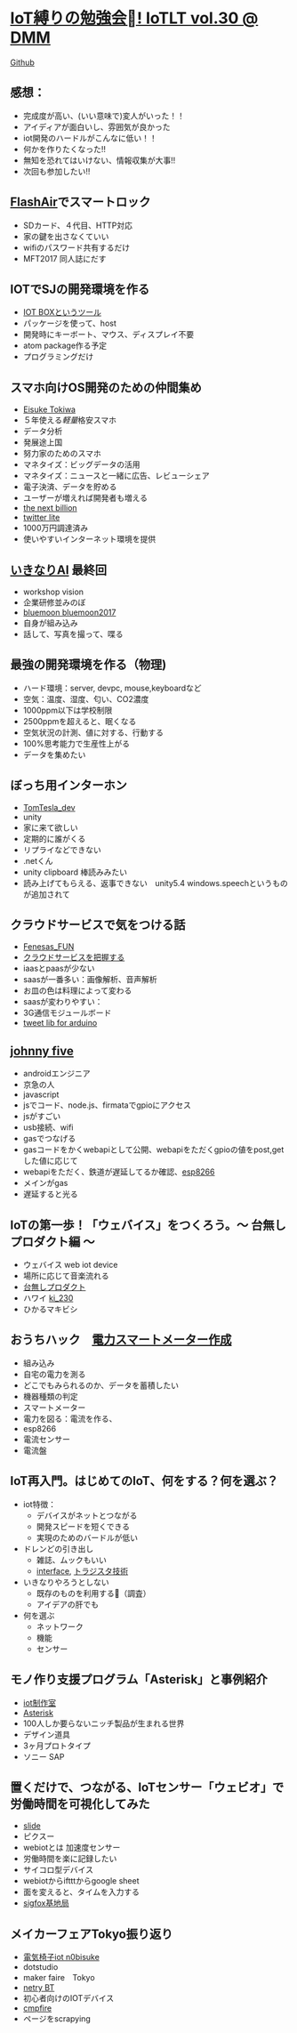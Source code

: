 # [IoT縛りの勉強会! IoTLT vol.30 @ DMM](https://iotlt.connpass.com/event/58227/)

[Github](https://github.com/yanghaoyuying/all_docs/blob/master/_posts/IotLT30.markdown)
## 感想：
- 完成度が高い、(いい意味で)変人がいった！！
- アイディアが面白いし、雰囲気が良かった
- iot開発のハードルがこんなに低い！！
- 何かを作りたくなった!!
- 無知を恐れてはいけない、情報収集が大事!!
- 次回も参加したい!!

## [FlashAir](http://www.flashair.info/)でスマートロック

- SDカード、４代目、HTTP対応
- 家の鍵を出さなくていい
- wifiのパスワード共有するだけ
- MFT2017 同人誌にだす

## IOTでSJの開発環境を作る
- [IOT BOXというツール](https://github.com/nyampass/iotbox-atom-package)
- パッケージを使って、host
- 開発時にキーボート、マウス、ディスプレイ不要
- atom package作る予定
- プログラミングだけ

## スマホ向けOS開発のための仲間集め
- [Eisuke Tokiwa](https://www.facebook.com/eisuke.tokiwa)
- ５年使える*軽量*格安スマホ
- データ分析
- 発展途上国
- 努力家のためのスマホ
- マネタイズ：ビッグデータの活用
- マネタイズ：ニュースと一緒に広告、レビューシェア
- 電子決済、データを貯める
- ユーザーが増えれば開発者も増える
- [the next billion](https://thenextbillion.splashthat.com/)
- [twitter lite](https://blog.twitter.com/official/ja_jp/topics/product/2017/twitter-lite_.html)
- 1000万円調達済み
- 使いやすいインターネット環境を提供

## [いきなりAI](https://study-ai.doorkeeper.jp/events/60484) 最終回
- workshop vision
- 企業研修並みのぼ
- [bluemoon bluemoon2017](https://github.com/sklins/BlueMoon)
- 自身が組み込み
- 話して、写真を撮って、喋る

## 最強の開発環境を作る（物理)
- ハード環境：server, devpc, mouse,keyboardなど
- 空気：温度、湿度、匂い、CO2濃度
- 1000ppm以下は学校制限
- 2500ppmを超えると、眠くなる
- 空気状況の計測、値に対する、行動する
- 100%思考能力で生産性上がる
- データを集めたい

## ぼっち用インターホン
- [TomTesla_dev](https://twitter.com/TomTesla_Dev)
- unity
- 家に来て欲しい
- 定期的に誰がくる
- リプライなどできない
- .netくん
- unity clipboard 棒読みみたい
- 読み上げてもらえる、返事できない　unity5.4 windows.speechというものが追加されて


## クラウドサービスで気をつける話
- [Fenesas_FUN](https://twitter.com/renesas_fun)
- [クラウドサービスを把握する](http://www.hostingadvice.com/how-to/iaas-vs-paas-vs-saas/)
- iaasとpaasが少ない
- saasが一番多い：画像解析、音声解析
- お皿の色は料理によって変わる
- saasが変わりやすい：
- 3G通信モジュールボード
- [tweet lib for arduino](https://arduino-tweet.appspot.com/)

## [johnny five](http://johnny-five.io/)
- androidエンジニア
- 京急の人
- javascript
- jsでコード、node.js、firmataでgpioにアクセス
- jsがすごい
- usb接続、wifi
- gasでつなげる
- gasコードをかくwebapiとして公開、webapiをただくgpioの値をpost,getした値に応じて
- webapiをただく、鉄道が遅延してるか確認、[esp8266](https://tech-blog.cerevo.com/archives/859/)
- メインがgas
- 遅延すると光る

## IoTの第一歩！「ウェバイス」をつくろう。〜 台無しプロダクト編 〜
- ウェバイス web iot device
- 場所に応じて音楽流れる
- [台無しプロダクト](https://twitter.com/hashtag/%E5%8F%B0%E7%84%A1%E3%81%97%E3%83%97%E3%83%AD%E3%83%80%E3%82%AF%E3%83%88)
- ハワイ [ki_230](https://twitter.com/ki_230)
- ひかるマキビシ

## おうちハック　[電力スマートメーター作成](http://www.tepco.co.jp/pg/technology/smartmeterpj.html)
- 組み込み
- 自宅の電力を測る
- どこでもみられるのか、データを蓄積したい
- 機器種類の判定
- スマートメーター　
- 電力を図る：電流を作る、
- esp8266
- 電流センサー
- 電流盤

## IoT再入門。はじめてのIoT、何をする？何を選ぶ？
- iot特徴：
  - デバイスがネットとつながる
  - 開発スピードを短くできる
  - 実現のためのバードルが低い
- ドレンどの引き出し
  - 雑誌、ムックもいい
  - [interface](https://www.amazon.co.jp/Interface-%E3%82%A4%E3%83%B3%E3%82%BF%E3%83%BC%E3%83%95%E3%82%A7%E3%83%BC%E3%82%B9-2017%E5%B9%B4-02-%E6%9C%88%E5%8F%B7/dp/B01MG88N94), [トラジスタ技術](http://toragi.cqpub.co.jp/)
- いきなりやろうとしない
  - 既存のものを利用する（調査）
  - アイデアの肝でも
- 何を選ぶ
  - ネットワーク
  - 機能
  - センサー

## モノ作り支援プログラム「Asterisk」と事例紹介
- [iot制作室](http://iot.kayac.com/)
- [Asterisk](http://www.asterisk.org/)
- 100人しか要らないニッチ製品が生まれる世界
- デザイン道具
- 3ヶ月プロトタイプ
- ソニー SAP

## 置くだけで、つながる、IoTセンサー「ウェビオ」で労働時間を可視化してみた
- [slide](https://speakerdeck.com/shiogen/zhi-kutakete-tunakaru-iotsensa-uehio-telao-dong-shi-jian-woke-shi-hua-sitemita)
- ピクスー
- webiotとは 加速度センサー
- 労働時間を楽に記録したい
- サイコロ型デバイス
- webiotからiftttからgoogle sheet
- 面を変えると、タイムを入力する
- [sigfox基地局](http://www.soumu.go.jp/main_content/000450876.pdf)

## メイカーフェアTokyo振り返り
- [電気椅子iot n0bisuke](https://speakerdeck.com/n0bisuke/dian-qi-yi-zi-iot-nefry-btfa-mai-kai-shi-ji-nian-number-iotlt)
- dotstudio
- maker faire　Tokyo
- [netry BT](https://dotstud.io/docs/nefry/)
- 初心者向けのIOTデバイス
- [cmpfire](https://camp-fire.jp/projects/search?word=iot)
- ページをscrapying
